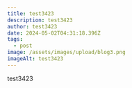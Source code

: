 ```yaml
---
title: test3423
description: test3423
author: test3423
date: 2024-05-02T04:31:18.396Z
tags:
  - post
image: /assets/images/upload/blog3.png
imageAlt: test3423
---
```

test3423